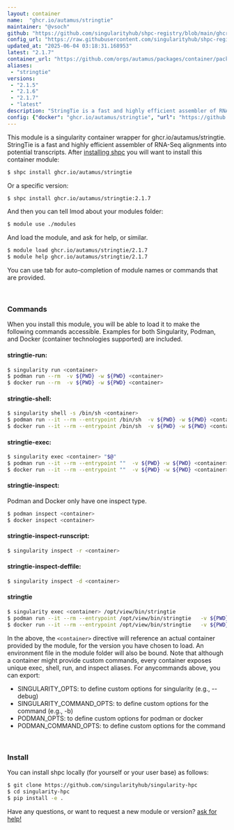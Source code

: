 ```yaml
---
layout: container
name:  "ghcr.io/autamus/stringtie"
maintainer: "@vsoch"
github: "https://github.com/singularityhub/shpc-registry/blob/main/ghcr.io/autamus/stringtie/container.yaml"
config_url: "https://raw.githubusercontent.com/singularityhub/shpc-registry/main/ghcr.io/autamus/stringtie/container.yaml"
updated_at: "2025-06-04 03:18:31.168953"
latest: "2.1.7"
container_url: "https://github.com/orgs/autamus/packages/container/package/stringtie"
aliases:
 - "stringtie"
versions:
 - "2.1.5"
 - "2.1.6"
 - "2.1.7"
 - "latest"
description: "StringTie is a fast and highly efficient assembler of RNA-Seq alignments into potential transcripts."
config: {"docker": "ghcr.io/autamus/stringtie", "url": "https://github.com/orgs/autamus/packages/container/package/stringtie", "maintainer": "@vsoch", "description": "StringTie is a fast and highly efficient assembler of RNA-Seq alignments into potential transcripts.", "latest": {"2.1.7": "sha256:d076165e92438fcee137f81868f524a9a03b4eab802abadf52d14f38adffe0b7"}, "tags": {"2.1.5": "sha256:17ad259efefe11dea4baf80631a189d2d1ff6c5ff59c339dfadf9c30806668f1", "2.1.6": "sha256:ff3ded2da21df79de3d53c61140d02dd0caea7603037663d8560986d3e345c8c", "2.1.7": "sha256:d076165e92438fcee137f81868f524a9a03b4eab802abadf52d14f38adffe0b7", "latest": "sha256:3c3237611c5ede08ef81abb748b6588415a9e5d64e3fd5298d78b7f6e8b06001"}, "aliases": {"stringtie": "/opt/view/bin/stringtie"}}
---
```


This module is a singularity container wrapper for ghcr.io/autamus/stringtie.
StringTie is a fast and highly efficient assembler of RNA-Seq alignments into potential transcripts.
After [installing shpc](#install) you will want to install this container module:


```bash
$ shpc install ghcr.io/autamus/stringtie
```

Or a specific version:

```bash
$ shpc install ghcr.io/autamus/stringtie:2.1.7
```

And then you can tell lmod about your modules folder:

```bash
$ module use ./modules
```

And load the module, and ask for help, or similar.

```bash
$ module load ghcr.io/autamus/stringtie/2.1.7
$ module help ghcr.io/autamus/stringtie/2.1.7
```

You can use tab for auto-completion of module names or commands that are provided.

<br>

### Commands

When you install this module, you will be able to load it to make the following commands accessible.
Examples for both Singularity, Podman, and Docker (container technologies supported) are included.

#### stringtie-run:

```bash
$ singularity run <container>
$ podman run --rm  -v ${PWD} -w ${PWD} <container>
$ docker run --rm  -v ${PWD} -w ${PWD} <container>
```

#### stringtie-shell:

```bash
$ singularity shell -s /bin/sh <container>
$ podman run --it --rm --entrypoint /bin/sh  -v ${PWD} -w ${PWD} <container>
$ docker run --it --rm --entrypoint /bin/sh  -v ${PWD} -w ${PWD} <container>
```

#### stringtie-exec:

```bash
$ singularity exec <container> "$@"
$ podman run --it --rm --entrypoint ""  -v ${PWD} -w ${PWD} <container> "$@"
$ docker run --it --rm --entrypoint ""  -v ${PWD} -w ${PWD} <container> "$@"
```

#### stringtie-inspect:

Podman and Docker only have one inspect type.

```bash
$ podman inspect <container>
$ docker inspect <container>
```

#### stringtie-inspect-runscript:

```bash
$ singularity inspect -r <container>
```

#### stringtie-inspect-deffile:

```bash
$ singularity inspect -d <container>
```


#### stringtie

```bash
$ singularity exec <container> /opt/view/bin/stringtie
$ podman run --it --rm --entrypoint /opt/view/bin/stringtie   -v ${PWD} -w ${PWD} <container> -c " $@"
$ docker run --it --rm --entrypoint /opt/view/bin/stringtie   -v ${PWD} -w ${PWD} <container> -c " $@"
```



In the above, the `<container>` directive will reference an actual container provided
by the module, for the version you have chosen to load. An environment file in the
module folder will also be bound. Note that although a container
might provide custom commands, every container exposes unique exec, shell, run, and
inspect aliases. For anycommands above, you can export:

 - SINGULARITY_OPTS: to define custom options for singularity (e.g., --debug)
 - SINGULARITY_COMMAND_OPTS: to define custom options for the command (e.g., -b)
 - PODMAN_OPTS: to define custom options for podman or docker
 - PODMAN_COMMAND_OPTS: to define custom options for the command

<br>

### Install

You can install shpc locally (for yourself or your user base) as follows:

```bash
$ git clone https://github.com/singularityhub/singularity-hpc
$ cd singularity-hpc
$ pip install -e .
```

Have any questions, or want to request a new module or version? [ask for help!](https://github.com/singularityhub/singularity-hpc/issues)